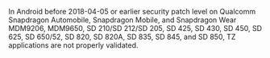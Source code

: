 In Android before 2018-04-05 or earlier security patch level on Qualcomm Snapdragon Automobile, Snapdragon Mobile, and Snapdragon Wear MDM9206, MDM9650, SD 210/SD 212/SD 205, SD 425, SD 430, SD 450, SD 625, SD 650/52, SD 820, SD 820A, SD 835, SD 845, and SD 850, TZ applications are not properly validated.